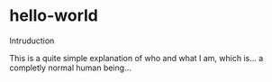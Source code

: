 # hello-world

Intruduction

This is a quite simple explanation of who and what I am, which is... a completly normal human being...
